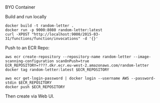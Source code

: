 BYO Container

Build and run locally
```
docker build -t random-letter .
docker run -p 9000:8080 random-letter:latest
curl -XPOST "http://localhost:9000/2015-03-31/functions/function/invocations" -d '{}'
```


Push to an ECR Repo:
```
aws ecr create-repository --repository-name random-letter --image-scanning-configuration scanOnPush=true
ECR_REPOSITORY=????.dkr.ecr.eu-west-2.amazonaws.com/random-letter
docker tag random-letter:latest $ECR_REPOSITORY

aws ecr get-login-password | docker login --username AWS --password-stdin $ECR_REPOSITORY
docker push $ECR_REPOSITORY
```

Then create via Web UI.

